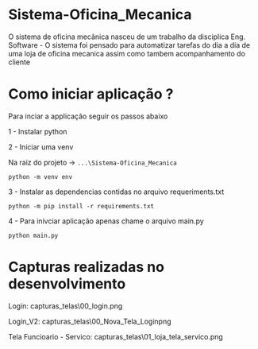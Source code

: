 # Sistema-Oficina_Mecanica

O sistema de oficina mecânica nasceu de um trabalho da disciplica Eng. Software - O sistema foi pensado para automatizar tarefas do dia a dia de uma loja de oficina mecanica assim como tambem acompanhamento do cliente

# Como iniciar aplicação ?

Para inciar a applicação seguir os passos abaixo

1 - Instalar python


2 - Iniciar uma venv

Na raiz do projeto -> `...\Sistema-Oficina_Mecanica`

```
python -m venv env
```



3 - Instalar as dependencias contidas no arquivo requeriments.txt

```
python -m pip install -r requirements.txt
```



4 - Para inivciar aplicação apenas chame o arquivo main.py

```
python main.py
```

# Capturas realizadas no desenvolvimento

Login:					capturas_telas\00_login.png

Login_V2:				capturas_telas\00_Nova_Tela_Loginpng

Tela Funcioario - Servico:	capturas_telas\01_loja_tela_servico.png
